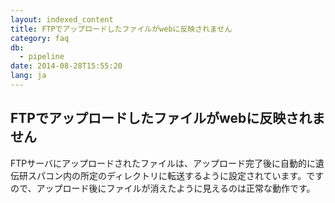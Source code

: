 ```yaml
---
layout: indexed_content
title: FTPでアップロードしたファイルがwebに反映されません
category: faq
db:
  - pipeline
date: 2014-08-28T15:55:20
lang: ja
---
```


## FTPでアップロードしたファイルがwebに反映されません

FTPサーバにアップロードされたファイルは、アップロード完了後に自動的に遺伝研スパコン内の所定のディレクトリに転送するように設定されています。ですので、アップロード後にファイルが消えたように見えるのは正常な動作です。